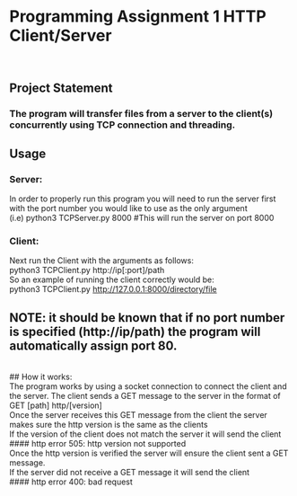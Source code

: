 # Programming Assignment 1 HTTP Client/Server<br><br>
## Project Statement<br>
### The program will transfer files from a server to the client(s) concurrently using TCP connection and threading.<br>
## Usage<br>
### Server:<br>
In order to properly run this program you will need to run the server first with the port number you would like to use as the only argument<br>
(i.e) python3 TCPServer.py 8000 #This will run the server on port 8000<br>
### Client:<br>
Next run the Client with the arguments as follows:<br>
 python3 TCPClient.py http://ip[:port]/path<br>
So an example of running the client correctly would be:<br>
  python3 TCPClient.py http://127.0.0.1:8000/directory/file<br>
## NOTE: it should be known that if no port number is specified (http://ip/path) the program will automatically assign port 80.
<br>
## How it works: <br>
The program works by using a socket connection to connect the client and the server. The client sends a GET message to the server in the format of <br>
GET [path] http/[version]<br>
Once the server receives this GET message from the client the server makes sure the http version is the same as the clients<br>
If the version of the client does not match the server it will send the client<br>
#### http error 505: http version not supported<br>
Once the http version is verified the server will ensure the client sent a GET message. <br>
If the server did not receive a GET message it will send the client<br>
#### http error 400: bad request<br>
